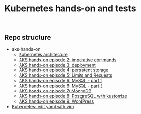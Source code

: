 # Kubernetes hands-on and tests
<br>

## Repo structure
- aks-hands-on
   - [Kubernetes architecture](https://github.com/fabferri/about-k8s/tree/main/aks-hands-on/aks-01-architecture)
   - [AKS hands-on episode 2: imperative commands](https://github.com/fabferri/about-k8s/tree/main/aks-hands-on/aks-02-kubectl)
   - [AKS hands-on episode 3: deployment](https://github.com/fabferri/about-k8s/tree/main/aks-hands-on/aks-03-deployment)
   - [AKS hands-on episode 4: persistent storage](https://github.com/fabferri/about-k8s/tree/main/aks-hands-on/aks-04-persistent-storage)
   - [AKS hands-on episode 5: Limits and Requests](https://github.com/fabferri/about-k8s/tree/main/aks-hands-on/aks-05-limits-and-requests)
   - [AKS hands-on episode 6: MySQL - part 1](https://github.com/fabferri/about-k8s/tree/main/aks-hands-on/aks-06-mysql-part1)
   - [AKS hands-on episode 6: MySQL - part 2](https://github.com/fabferri/about-k8s/tree/main/aks-hands-on/aks-06-mysql-part2)
   - [AKS hands-on episode 7: MongoDB](https://github.com/fabferri/about-k8s/tree/main/aks-hands-on/aks-07-mongodb)
   - [AKS hands-on episode 8: PostgreSQL with kustomize](https://github.com/fabferri/about-k8s/tree/main/aks-hands-on/aks-08-postgresql)
   - [AKS hands-on episode 9: WordPress](https://github.com/fabferri/about-k8s/tree/main/aks-hands-on/aks-09-wordpress)
- [Kubernetes: edit yaml with vim](https://github.com/fabferri/about-k8s/tree/main/aks-hands-on/k8s-vi-yaml)